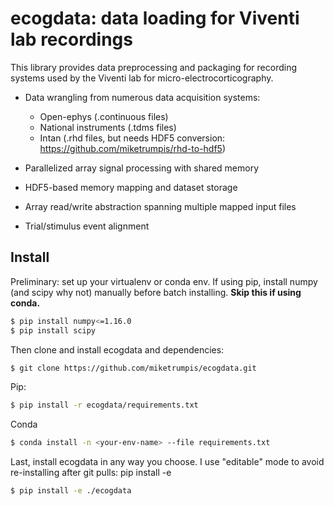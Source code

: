 # ecogdata: data loading for Viventi lab recordings

This library provides data preprocessing and packaging for recording systems used by the Viventi lab for micro-electrocorticography. 

* Data wrangling from numerous data acquisition systems:

  + Open-ephys (.continuous files)
  + National instruments (.tdms files)
  + Intan (.rhd files, but needs HDF5 conversion: https://github.com/miketrumpis/rhd-to-hdf5)
  
* Parallelized array signal processing with shared memory
* HDF5-based memory mapping and dataset storage
* Array read/write abstraction spanning multiple mapped input files
* Trial/stimulus event alignment

## Install

Preliminary: set up your virtualenv or conda env. 
If using pip, install numpy (and scipy why not) manually before batch installing.
**Skip this if using conda.**

```bash
$ pip install numpy<=1.16.0
$ pip install scipy
```

Then clone and install ecogdata and dependencies:

```bash
$ git clone https://github.com/miketrumpis/ecogdata.git
```

Pip:

```bash
$ pip install -r ecogdata/requirements.txt
```

Conda

```bash
$ conda install -n <your-env-name> --file requirements.txt
```

Last, install ecogdata in any way you choose. 
I use "editable" mode to avoid re-installing after git pulls: pip install -e 

```bash
$ pip install -e ./ecogdata
```


